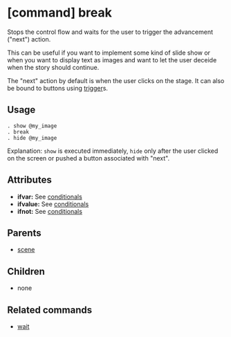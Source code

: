 
# [command] break

Stops the control flow and waits for the user to trigger the advancement ("next") action.

This can be useful if you want to implement some kind of slide show or when you want to display
text as images and want to let the user deceide when the story should continue.

The "next" action by default is when the user clicks on the stage. It can also be bound to
buttons using [trigger](trigger.md)s.

## Usage

    . show @my_image
    . break
    . hide @my_image

Explanation: `show` is executed immediately, `hide` only after the user clicked on the screen or
pushed a button associated with "next".

## Attributes

 * **ifvar:** See [conditionals](conditionals.md)
 * **ifvalue:** See [conditionals](conditionals.md)
 * **ifnot:** See [conditionals](conditionals.md)

## Parents

 * [scene](scene.md)

## Children

 * none

## Related commands

 * [wait](wait.md)

